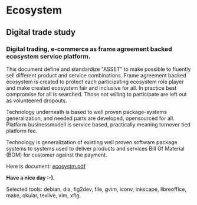 # Ecosystem
## Digital trade study
### Digital trading, e-commerce as frame agreement backed ecosystem service platform.

This document define and standardize "ASSET" to make possible to fluently sell different product and service combinations. Frame agreement backed ecosystem is created to protect each participating ecosystem role player and make created ecosystem fair and inclusive for all. In practice best compromise for all is searched. Those not willing to participate are left out as volunteered dropouts.

Technology underneath is based to well proven package-systems generalization, and needed parts are developed, opensourced for all. Platform businessmodell is service based, practically meaning turnover tied platform fee.

Technology is generalization of existing well proven software package systems to systems used to deliver products and services Bill Of Material (BOM) for customer against the payment.

Here is document: [ecosystm.pdf](https://raw.githubusercontent.com/apotkonen/ecosystm/main/ecosystm.pdf "Download document")

**Have a nice day :-).**

Selected tools:
debian,
dia,
fig2dev,
file,
gvim,
iconv,
inkscape,
libreoffice,
make,
okular,
texlive,
vim,
xfig.
